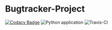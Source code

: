 # Bugtracker-Project
[![Codacy Badge](https://api.codacy.com/project/badge/Grade/96412126c20b4dea923dc4759ddb877c)](https://www.codacy.com/manual/SadnessPWNZ/Bugtracker-Project?utm_source=github.com&amp;utm_medium=referral&amp;utm_content=SadnessPWNZ/Bugtracker-Project&amp;utm_campaign=Badge_Grade)
![Python application](https://github.com/SadnessPWNZ/Bugtracker-Project/workflows/Python%20application/badge.svg)
![Travis-CI](https://travis-ci.org/SadnessPWNZ/Bugtracker-Project.svg?branch=master)